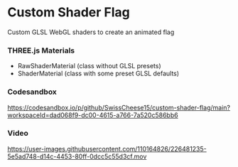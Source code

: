 # Custom Shader Flag

Custom GLSL WebGL shaders to create an animated flag

### THREE.js Materials
- RawShaderMaterial (class without GLSL presets)
- ShaderMaterial (class with some preset GLSL defaults) 

### Codesandbox
https://codesandbox.io/p/github/SwissCheese15/custom-shader-flag/main?workspaceId=dad068f9-dc00-4615-a766-7a520c586bb6

### Video
https://user-images.githubusercontent.com/110164826/226481235-5e5ad748-d14c-4453-80ff-0dcc5c55d3cf.mov
